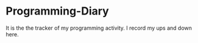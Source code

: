 # Programming-Diary
It is the the tracker of my programming activity. I record my ups and down here.
